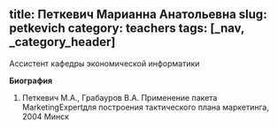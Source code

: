 title: Петкевич Марианна Анатольевна
slug: petkevich
category: teachers
tags: [_nav, _category_header]
---

Ассистент кафедры экономической информатики

__Биография__

1. Петкевич М.А., Грабауров В.А. Применение пакета MarketingExpertдля построения тактического плана маркетинга, 2004 Минск
